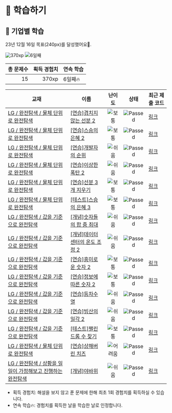# 📖 학습하기

## 🚀 기업별 학습
23년 12월 16일 목표(240px)를 달성했어요🥳.

![370xp](https://img.shields.io/badge/EXP-370xp-%235cb85c.svg?for-the-badge)
![6일째](https://img.shields.io/badge/연속학습-6일째-%23E34F26.svg?for-the-badge)

|총 문제수|획득 경험치|연속 학습|
|---:|---:|---|
15|370xp|6일째🔥|

|교재|이름|난이도|상태|최근 제출 코드|
|---|---|:---:|:---:|---|
|[LG / 완전탐색 / 물체 단위로 완전탐색](https://www.codetree.ai/missions?missionId=19)|[[연습]겹치지 않는 선분 2](https://www.codetree.ai/missions/19/problems/line-segments-that-do-not-overlap-2)|![보통][medium]|![Passed][passed]|[링크](https://github.com/MoonGyu-Jeong/codetree-TILs/blob/main/231216/%EA%B2%B9%EC%B9%98%EC%A7%80%20%EC%95%8A%EB%8A%94%20%EC%84%A0%EB%B6%84%202/line-segments-that-do-not-overlap-2.cpp)|
|[LG / 완전탐색 / 물체 단위로 완전탐색](https://www.codetree.ai/missions?missionId=19)|[[연습]스승의 은혜 2](https://www.codetree.ai/missions/19/problems/the-grace-form-teacher-2)|![보통][medium]|![Passed][passed]|[링크](https://github.com/MoonGyu-Jeong/codetree-TILs/blob/main/231216/%EC%8A%A4%EC%8A%B9%EC%9D%98%20%EC%9D%80%ED%98%9C%202/the-grace-form-teacher-2.cpp)|
|[LG / 완전탐색 / 물체 단위로 완전탐색](https://www.codetree.ai/missions?missionId=19)|[[연습]개발자의 순위](https://www.codetree.ai/missions/19/problems/developer's-rank)|![쉬움][easy]|![Passed][passed]|[링크](https://github.com/MoonGyu-Jeong/codetree-TILs/blob/main/231216/%EA%B0%9C%EB%B0%9C%EC%9E%90%EC%9D%98%20%EC%88%9C%EC%9C%84/developer's-rank.cpp)|
|[LG / 완전탐색 / 물체 단위로 완전탐색](https://www.codetree.ai/missions?missionId=19)|[[연습]이상한 폭탄 2](https://www.codetree.ai/missions/19/problems/strange-bomb-2)|![쉬움][easy]|![Passed][passed]|[링크](https://github.com/MoonGyu-Jeong/codetree-TILs/blob/main/231216/%EC%9D%B4%EC%83%81%ED%95%9C%20%ED%8F%AD%ED%83%84%202/strange-bomb-2.cpp)|
|[LG / 완전탐색 / 물체 단위로 완전탐색](https://www.codetree.ai/missions?missionId=19)|[[연습]선분 3개 지우기](https://www.codetree.ai/missions/19/problems/remove-three-segments)|![보통][medium]|![Passed][passed]|[링크](https://github.com/MoonGyu-Jeong/codetree-TILs/blob/main/231216/%EC%84%A0%EB%B6%84%203%EA%B0%9C%20%EC%A7%80%EC%9A%B0%EA%B8%B0/remove-three-segments.cpp)|
|[LG / 완전탐색 / 물체 단위로 완전탐색](https://www.codetree.ai/missions?missionId=19)|[[테스트]스승의 은혜 3](https://www.codetree.ai/missions/19/problems/the-grace-form-teacher-3)|![보통][medium]|![Passed][passed]|[링크](https://github.com/MoonGyu-Jeong/codetree-TILs/blob/main/231216/%EC%8A%A4%EC%8A%B9%EC%9D%98%20%EC%9D%80%ED%98%9C%203/the-grace-form-teacher-3.cpp)|
|[LG / 완전탐색 / 값을 기준으로 완전탐색](https://www.codetree.ai/missions?missionId=19)|[[개념]숫자들의 합 중 최대](https://www.codetree.ai/missions/19/problems/maximum-of-sum-of-numbers)|![쉬움][easy]|![Passed][passed]|[링크](https://github.com/MoonGyu-Jeong/codetree-TILs/blob/main/231216/%EC%88%AB%EC%9E%90%EB%93%A4%EC%9D%98%20%ED%95%A9%20%EC%A4%91%20%EC%B5%9C%EB%8C%80/maximum-of-sum-of-numbers.cpp)|
|[LG / 완전탐색 / 값을 기준으로 완전탐색](https://www.codetree.ai/missions?missionId=19)|[[개념]데이터센터의 온도 조정 2](https://www.codetree.ai/missions/19/problems/adjusting-the-temperature-of-the-data-center-2)|![쉬움][easy]|![Passed][passed]|[링크](https://github.com/MoonGyu-Jeong/codetree-TILs/blob/main/231216/%EB%8D%B0%EC%9D%B4%ED%84%B0%EC%84%BC%ED%84%B0%EC%9D%98%20%EC%98%A8%EB%8F%84%20%EC%A1%B0%EC%A0%95%202/adjusting-the-temperature-of-the-data-center-2.cpp)|
|[LG / 완전탐색 / 값을 기준으로 완전탐색](https://www.codetree.ai/missions?missionId=19)|[[연습]흥미로운 숫자 2](https://www.codetree.ai/missions/19/problems/interesting-numbers-2)|![보통][medium]|![Passed][passed]|[링크](https://github.com/MoonGyu-Jeong/codetree-TILs/blob/main/231216/%ED%9D%A5%EB%AF%B8%EB%A1%9C%EC%9A%B4%20%EC%88%AB%EC%9E%90%202/interesting-numbers-2.cpp)|
|[LG / 완전탐색 / 값을 기준으로 완전탐색](https://www.codetree.ai/missions?missionId=19)|[[연습]정보에 따른 숫자 2](https://www.codetree.ai/missions/19/problems/number-based-on-information-2)|![보통][medium]|![Passed][passed]|[링크](https://github.com/MoonGyu-Jeong/codetree-TILs/blob/main/231216/%EC%A0%95%EB%B3%B4%EC%97%90%20%EB%94%B0%EB%A5%B8%20%EC%88%AB%EC%9E%90%202/number-based-on-information-2.cpp)|
|[LG / 완전탐색 / 값을 기준으로 완전탐색](https://www.codetree.ai/missions?missionId=19)|[[연습]등차수열](https://www.codetree.ai/missions/19/problems/arithmetic-sequence)|![쉬움][easy]|![Passed][passed]|[링크](https://github.com/MoonGyu-Jeong/codetree-TILs/blob/main/231216/%EB%93%B1%EC%B0%A8%EC%88%98%EC%97%B4/arithmetic-sequence.cpp)|
|[LG / 완전탐색 / 값을 기준으로 완전탐색](https://www.codetree.ai/missions?missionId=19)|[[연습]빙산의 일각 2](https://www.codetree.ai/missions/19/problems/the-tip-of-the-iceberg-2)|![쉬움][easy]|![Passed][passed]|[링크](https://github.com/MoonGyu-Jeong/codetree-TILs/blob/main/231216/%EB%B9%99%EC%82%B0%EC%9D%98%20%EC%9D%BC%EA%B0%81%202/the-tip-of-the-iceberg-2.cpp)|
|[LG / 완전탐색 / 값을 기준으로 완전탐색](https://www.codetree.ai/missions?missionId=19)|[[테스트]팰린드롬 수 찾기](https://www.codetree.ai/missions/19/problems/find-the-number-of-palindrome)|![보통][medium]|![Passed][passed]|[링크](https://github.com/MoonGyu-Jeong/codetree-TILs/blob/main/231216/%ED%8C%B0%EB%A6%B0%EB%93%9C%EB%A1%AC%20%EC%88%98%20%EC%B0%BE%EA%B8%B0/find-the-number-of-palindrome.cpp)|
|[LG / 완전탐색 / 물체 단위로 완전탐색](https://www.codetree.ai/missions?missionId=19)|[[연습]상해버린 치즈](https://www.codetree.ai/missions/19/problems/rotten-cheese)|![어려움][hard]|![Passed][passed]|[링크](https://github.com/MoonGyu-Jeong/codetree-TILs/blob/main/231216/%EC%83%81%ED%95%B4%EB%B2%84%EB%A6%B0%20%EC%B9%98%EC%A6%88/rotten-cheese.cpp)|
|[LG / 완전탐색 / 상황을 일일이 가정해보고 진행하는 완전탐색](https://www.codetree.ai/missions?missionId=19)|[[개념]야바위](https://www.codetree.ai/missions/19/problems/ya-rock)|![쉬움][easy]|![Passed][passed]|[링크](https://github.com/MoonGyu-Jeong/codetree-TILs/blob/main/231216/%EC%95%BC%EB%B0%94%EC%9C%84/ya-rock.cpp)|


* 획득 경험치: 해설을 보지 않고 푼 문제에 한해 최초 1회 경험치를 획득하실 수 있습니다.
* 연속 학습:fire:: 경험치를 획득한 날을 학습한 날로 인정합니다.










[b5]: https://img.shields.io/badge/Bronze_5-%235D3E31.svg
[b4]: https://img.shields.io/badge/Bronze_4-%235D3E31.svg
[b3]: https://img.shields.io/badge/Bronze_3-%235D3E31.svg
[b2]: https://img.shields.io/badge/Bronze_2-%235D3E31.svg
[b1]: https://img.shields.io/badge/Bronze_1-%235D3E31.svg
[s5]: https://img.shields.io/badge/Silver_5-%23394960.svg
[s4]: https://img.shields.io/badge/Silver_4-%23394960.svg
[s3]: https://img.shields.io/badge/Silver_3-%23394960.svg
[s2]: https://img.shields.io/badge/Silver_2-%23394960.svg
[s1]: https://img.shields.io/badge/Silver_1-%23394960.svg
[g5]: https://img.shields.io/badge/Gold_5-%23FFC433.svg
[g4]: https://img.shields.io/badge/Gold_4-%23FFC433.svg
[g3]: https://img.shields.io/badge/Gold_3-%23FFC433.svg
[g2]: https://img.shields.io/badge/Gold_2-%23FFC433.svg
[g1]: https://img.shields.io/badge/Gold_1-%23FFC433.svg
[p5]: https://img.shields.io/badge/Platinum_5-%2376DDD8.svg
[p4]: https://img.shields.io/badge/Platinum_4-%2376DDD8.svg
[p3]: https://img.shields.io/badge/Platinum_3-%2376DDD8.svg
[p2]: https://img.shields.io/badge/Platinum_2-%2376DDD8.svg
[p1]: https://img.shields.io/badge/Platinum_1-%2376DDD8.svg
[passed]: https://img.shields.io/badge/Passed-%23009D27.svg
[failed]: https://img.shields.io/badge/Failed-%23D24D57.svg
[easy]: https://img.shields.io/badge/쉬움-%235cb85c.svg?for-the-badge
[medium]: https://img.shields.io/badge/보통-%23FFC433.svg?for-the-badge
[hard]: https://img.shields.io/badge/어려움-%23D24D57.svg?for-the-badge